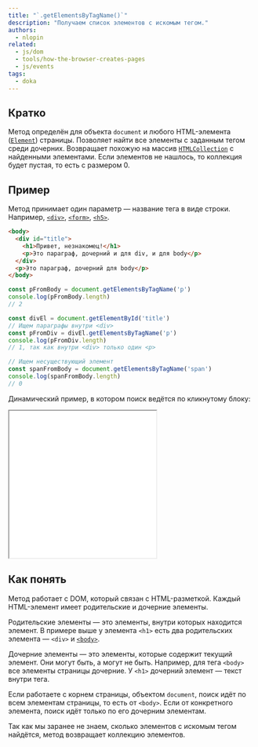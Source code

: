 ```yaml
---
title: "`.getElementsByTagName()`"
description: "Получаем список элементов с искомым тегом."
authors:
  - nlopin
related:
  - js/dom
  - tools/how-the-browser-creates-pages
  - js/events
tags:
  - doka
---
```


## Кратко

Метод определён для объекта `document` и любого HTML-элемента ([`Element`](/js/element/)) страницы. Позволяет найти все элементы с заданным тегом среди дочерних. Возвращает похожую на массив [`HTMLCollection`](/js/htmlcollection-and-nodelist/) с найденными элементами. Если элементов не нашлось, то коллекция будет пустая, то есть с размером 0.

## Пример

Метод принимает один параметр — название тега в виде строки. Например, [`<div>`](/html/div/), [`<form>`](/html/form/), [`<h5>`](/html/h1-h6/).

```html
<body>
  <div id="title">
    <h1>Привет, незнакомец!</h1>
    <p>Это параграф, дочерний и для div, и для body</p>
  </div>
  <p>Это параграф, дочерний для body</p>
</body>
```

```js
const pFromBody = document.getElementsByTagName('p')
console.log(pFromBody.length)
// 2

const divEl = document.getElementById('title')
// Ищем параграфы внутри <div>
const pFromDiv = divEl.getElementsByTagName('p')
console.log(pFromDiv.length)
// 1, так как внутри <div> только один <p>

// Ищем несуществующий элемент
const spanFromBody = document.getElementsByTagName('span')
console.log(spanFromBody.length)
// 0
```

Динамический пример, в котором поиск ведётся по кликнутому блоку:

<iframe title="Демонстрация работы метода" src="demos/Lopinopulos-LoZaJp/" height="300"></iframe>

## Как понять

Метод работает с DOM, который связан с HTML-разметкой. Каждый HTML-элемент имеет родительские и дочерние элементы.

Родительские элементы — это элементы, внутри которых находится элемент. В примере выше у элемента `<h1>` есть два родительских элемента — `<div>` и [`<body>`](/html/body/).

Дочерние элементы — это элементы, которые содержит текущий элемент. Они могут быть, а могут не быть. Например, для тега `<body>` все элементы страницы дочерние. У `<h1>` дочерний элемент — текст внутри тега.

Если работаете с корнем страницы, объектом `document`, поиск идёт по всем элементам страницы, то есть от `<body>`. Если от конкретного элемента, поиск идёт только по его дочерним элементам.

Так как мы заранее не знаем, сколько элементов с искомым тегом найдётся, метод возвращает коллекцию элементов.
